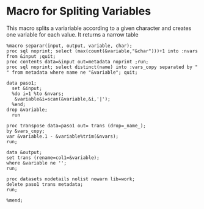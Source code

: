 # Macro for Spliting Variables
This macro splits a variariable according to a given character and creates one variable for each value. It returns a narrow table

    %macro separar(input, output, variable, char);
    proc sql noprint; select (max(count(&variable,"&char")))+1 into :nvars from &input ;quit;
    proc contents data=&input out=metadata noprint ;run;
    proc sql noprint; select distinct(name) into :vars_copy separated by " " from metadata where name ne "&variable"; quit;
  
    data paso1;
      set &input;
      %do i=1 %to &nvars;
       &variable&i=scan(&variable,&i,'|');
      %end;
    drop &variable;
      run
   
    proc transpose data=paso1 out= trans (drop=_name_); 
    by &vars_copy;
    var &variable.1 - &variable%trim(&nvars);
    run;
    
    data &output;
    set trans (rename=col1=&variable);
    where &variable ne '';
    run;
    
    proc datasets nodetails nolist nowarn lib=work;
    delete paso1 trans metadata;
    run;
  
    %mend;
